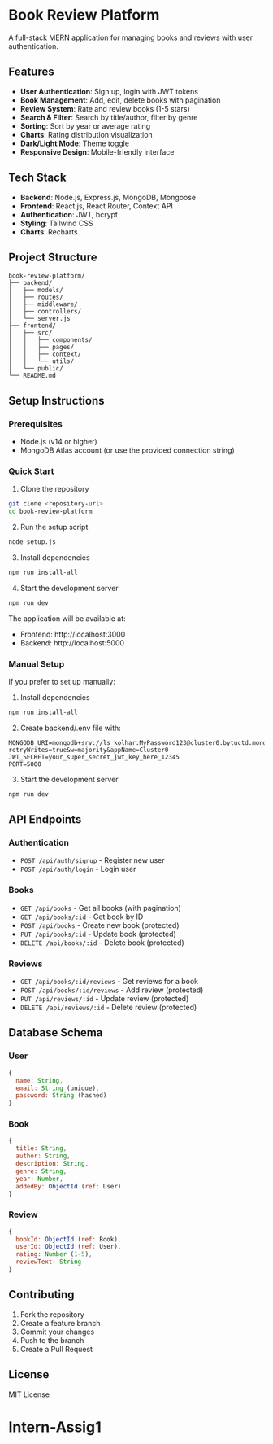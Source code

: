 # Book Review Platform

A full-stack MERN application for managing books and reviews with user authentication.

## Features

- **User Authentication**: Sign up, login with JWT tokens
- **Book Management**: Add, edit, delete books with pagination
- **Review System**: Rate and review books (1-5 stars)
- **Search & Filter**: Search by title/author, filter by genre
- **Sorting**: Sort by year or average rating
- **Charts**: Rating distribution visualization
- **Dark/Light Mode**: Theme toggle
- **Responsive Design**: Mobile-friendly interface

## Tech Stack

- **Backend**: Node.js, Express.js, MongoDB, Mongoose
- **Frontend**: React.js, React Router, Context API
- **Authentication**: JWT, bcrypt
- **Styling**: Tailwind CSS
- **Charts**: Recharts

## Project Structure

```
book-review-platform/
├── backend/
│   ├── models/
│   ├── routes/
│   ├── middleware/
│   ├── controllers/
│   └── server.js
├── frontend/
│   ├── src/
│   │   ├── components/
│   │   ├── pages/
│   │   ├── context/
│   │   └── utils/
│   └── public/
└── README.md
```

## Setup Instructions

### Prerequisites
- Node.js (v14 or higher)
- MongoDB Atlas account (or use the provided connection string)

### Quick Start

1. Clone the repository
```bash
git clone <repository-url>
cd book-review-platform
```

2. Run the setup script
```bash
node setup.js
```

3. Install dependencies
```bash
npm run install-all
```

4. Start the development server
```bash
npm run dev
```

The application will be available at:
- Frontend: http://localhost:3000
- Backend: http://localhost:5000

### Manual Setup

If you prefer to set up manually:

1. Install dependencies
```bash
npm run install-all
```

2. Create backend/.env file with:
```env
MONGODB_URI=mongodb+srv://ls_kolhar:MyPassword123@cluster0.bytuctd.mongodb.net/?retryWrites=true&w=majority&appName=Cluster0
JWT_SECRET=your_super_secret_jwt_key_here_12345
PORT=5000
```

3. Start the development server
```bash
npm run dev
```

## API Endpoints

### Authentication
- `POST /api/auth/signup` - Register new user
- `POST /api/auth/login` - Login user

### Books
- `GET /api/books` - Get all books (with pagination)
- `GET /api/books/:id` - Get book by ID
- `POST /api/books` - Create new book (protected)
- `PUT /api/books/:id` - Update book (protected)
- `DELETE /api/books/:id` - Delete book (protected)

### Reviews
- `GET /api/books/:id/reviews` - Get reviews for a book
- `POST /api/books/:id/reviews` - Add review (protected)
- `PUT /api/reviews/:id` - Update review (protected)
- `DELETE /api/reviews/:id` - Delete review (protected)

## Database Schema

### User
```javascript
{
  name: String,
  email: String (unique),
  password: String (hashed)
}
```

### Book
```javascript
{
  title: String,
  author: String,
  description: String,
  genre: String,
  year: Number,
  addedBy: ObjectId (ref: User)
}
```

### Review
```javascript
{
  bookId: ObjectId (ref: Book),
  userId: ObjectId (ref: User),
  rating: Number (1-5),
  reviewText: String
}
```

## Contributing

1. Fork the repository
2. Create a feature branch
3. Commit your changes
4. Push to the branch
5. Create a Pull Request

## License

MIT License
# Intern-Assig1
